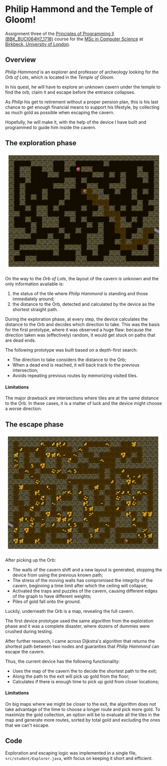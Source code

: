 # Philip Hammond and the Temple of Gloom!

Assignment three of the [Principles of Programming II (BBK_BUCI064H7_1718)](https://moodle.bbk.ac.uk/course/view.php?id=21182)
course for the [MSc in Computer Science](http://www.dcs.bbk.ac.uk/study/postgraduate/msc-computer-science/) at
[Birkbeck, University of London](http://www.bbk.ac.uk/).

## Overview

*Philip Hammond* is an explorer and professor of archeology looking for the *Orb of Lots*, which is located in the
*Temple of Gloom*.

In his quest, he will have to explore an unknown cavern under the temple to find the orb, claim it and escape before the
entrance collapses.

As *Philip* his get to retirement without a proper pension plan, this is his last chance to get enough financial means
to support his lifestyle, by collecting as much gold as possible when escaping the cavern.

Hopefully, he will make it, with the help of the device I have built and programmed to guide him inside the cavern. 

## The exploration phase

![Searching for the Orb during the exploration phase](exploration.png)

On the way to the *Orb of Lots*, the layout of the cavern is unknown and the only information available is:
1. the status of the tile where *Philip Hammond* is standing and those immediately around;
2. the distance to the Orb, detected and calculated by the device as the shortest straight path.

During the exploration phase, at every step, the device calculates the distance to the Orb and decides which direction
to take. This was the basis for the first prototype, where it was observed a huge flaw: because the direction taken was
(effectively) random, it would get stuck on paths that are dead ends.

The following prototype was built based on a depth-first search:
* The direction to take considers the distance to the Orb;
* When a dead end is reached, it will back track to the previous intersection;
* Avoids repeating previous routes by memorizing visited tiles.

#### Limitations

The major drawback are intersections where tiles are at the same distance to the Orb. In these cases, it is a matter of
luck and the device might choose a worse direction.

## The escape phase

![Collecting gold during the escape phase](escape.png)

After picking up the Orb:
* The walls of the cavern shift and a new layout is generated, stopping the device from using the previous known path;
* The stress of the moving walls has compromised the integrity of the cavern, beginning a time limit after which the
ceiling will collapse; 
* Activated the traps and puzzles of the cavern, causing different edges of the graph to have different weights; 
* Piles of gold fall onto the ground. 

Luckily, underneath the Orb is a map, revealing the full cavern. 

The first device prototype used the same algorithm from the exploration phase and it was a complete disaster, where
dozens of dummies were crushed during testing.

After further research, I came across Dijkstra's algorithm that returns the shortest path between two nodes and
guaranties that *Philip Hammond* can escape the cavern.

Thus, the current device has the following functionality:
* Uses the map of the cavern the to decide the shortest path to the exit;
* Along the path to the exit will pick up gold from the floor;
* Calculates if there is enough time to pick up gold from closer locations;

#### Limitations

On big maps where we might be closer to the exit, the algorithm does not take advantage of the time to choose a longer
route and pick more gold. To maximize the gold collection, an option will be to evaluate all the tiles in the map and
generate more routes, sorted by total gold and excluding the ones that we can't escape.

## Code

Exploration and escaping logic was implemented in a single file, <code>src/student/Explorer.java</code>, with focus on
keeping it short and efficient.